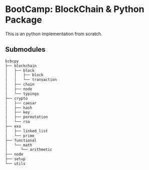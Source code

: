 # BootCamp: BlockChain & Python Package

This is an python implementation from scratch.

## Submodules

```sh
bcbcpy
├── blockchain
│   ├── block
│   │   ├── block
│   │   └── transaction
│   ├── chain
│   ├── node
│   └── typings
├── crypto
│   ├── caesar
│   ├── hash
│   ├── key
│   ├── permutation
│   └── rsa
├── exo
│   ├── linked_list
│   └── prime
├── functional
│   └── math
│      └── arithmetic
├── node
├── setup
└── utils
```
